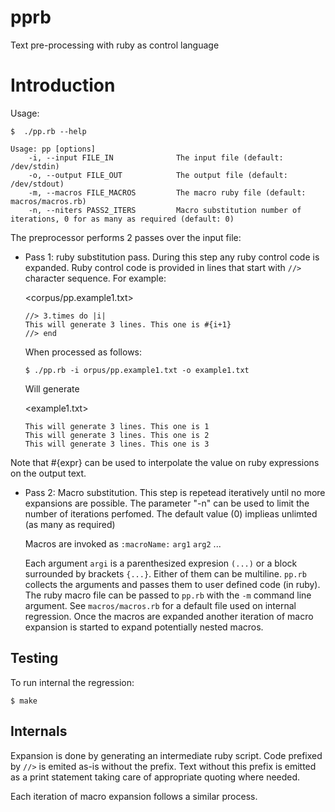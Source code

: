 # pprb
Text pre-processing with ruby as control language

# Introduction

Usage:

    $  ./pp.rb --help
    
    Usage: pp [options]
        -i, --input FILE_IN              The input file (default: /dev/stdin)
        -o, --output FILE_OUT            The output file (default: /dev/stdout)
        -m, --macros FILE_MACROS         The macro ruby file (default: macros/macros.rb)
        -n, --niters PASS2_ITERS         Macro substitution number of iterations, 0 for as many as required (default: 0)

The preprocessor performs 2 passes over the input file:

- Pass 1: ruby substitution pass. During this step any ruby control code is expanded. Ruby control code is
  provided in lines that start with `//>` character sequence. For example:

  <corpus/pp.example1.txt>
  
      //> 3.times do |i|
      This will generate 3 lines. This one is #{i+1}
      //> end

  When processed as follows:

      $ ./pp.rb -i orpus/pp.example1.txt -o example1.txt

  Will generate
  
  <example1.txt>
  
      This will generate 3 lines. This one is 1
      This will generate 3 lines. This one is 2
      This will generate 3 lines. This one is 3

Note that #{expr} can be used to interpolate the value on ruby expressions on the output text.

- Pass 2: Macro substitution. This step is repetead iteratively until no more expansions are possible. The
  parameter "-n" can be used to limit the number of iterations perfomed. The default value (0) implieas
  unlimted (as many as required)

  Macros are invoked as `:macroName:` `arg1` `arg2` ...

  Each argument `argi` is a parenthesized expresion `(...)` or a block surrounded by brackets `{...}`. Either of them
  can be multiline. `pp.rb` collects the arguments and passes them to user defined code (in ruby). The ruby macro
  file can be passed to `pp.rb` with the `-m` command line argument. See `macros/macros.rb` for a default file
  used on internal regression. Once the macros are expanded another iteration of macro expansion is started to
  expand potentially nested macros.

## Testing

To run internal the regression:

    $ make

## Internals

Expansion is done by generating an intermediate ruby script. Code prefixed by `//>` is emited as-is without
the prefix. Text without this prefix is emitted as a print statement taking care of appropriate quoting where
needed.

Each iteration of macro expansion follows a similar process.

    
